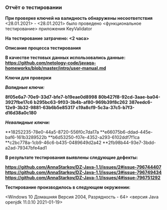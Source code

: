 ### Отчёт о тестировании <KeyValidator>

**При проверке ключей на валидность обнаружены несоответствия**
<28.01.2021> - <28.01.2021> было проведено <функциональное тестирование> приложения KeyValidator

**На тестирование затрачено: <2 часа>**

**Описание процесса тестирования**

**В качестве тестовых данных использовались данные: <https://github.com/netology-code/javaqa-homeworks/blob/master/intro/user-manual.md>**

**Ключи для проверки**

**_Валидные ключи:_**

**8f05e6a7-70e9-33d7-bfe7-b19eae0d8998**
**80b427f8-92cd-3aae-ba04-3927fbe17c6**
**b295bc63-9f03-3b4b-af80-969b39f8c262**
**387eedc6-12e9-3b32-9881-63b6b5e85317**
**c19a8cf9-5c3a-37c5-b7f3-d16d38a0c180**

**_Невалидные ключи:_**

**18252235-78e0-44a5-8720-556f0c7da17a
**e66075b6-ddad-445e-baf6-161b3289522b
**b6d53250-f07e-4352-a293-6102ddf7f1ca
**c2bc778a-1cb9-46c6-b435-0489649d2a42
**2fb98b44-93e7-3bdd-a2ad-79347bfe4ad1

**В результате тестирования выявлены следующие дефекты:**

**<https://github.com/AnnaStarkov/DZ-Java-1.1/issues/2#issue-796744407>**
**<https://github.com/AnnaStarkov/DZ-Java-1.1/issues/3#issue-796749434>**
**<https://github.com/AnnaStarkov/DZ-Java-1.1/issues/4#issue-796751292>**


**Тестирование производилось в следующем окружении:**

<Windows 10 Домашняя Версия 2004, Разрядность - 64>
<версия Java openjdk 11.0.10 2021-01-19>